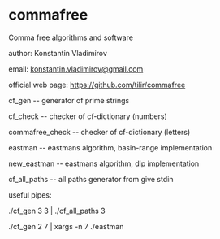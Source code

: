 # commafree
Comma free algorithms and software

author: Konstantin Vladimirov

email: konstantin.vladimirov@gmail.com

official web page: https://github.com/tilir/commafree

cf_gen -- generator of prime strings

cf_check -- checker of cf-dictionary (numbers)

commafree_check -- checker of cf-dictionary (letters)

eastman -- eastmans algorithm, basin-range implementation

new_eastman -- eastmans algorithm, dip implementation

cf_all_paths -- all paths generator from give stdin

useful pipes:

./cf_gen 3 3 | ./cf_all_paths 3

./cf_gen 2 7 | xargs -n 7 ./eastman
